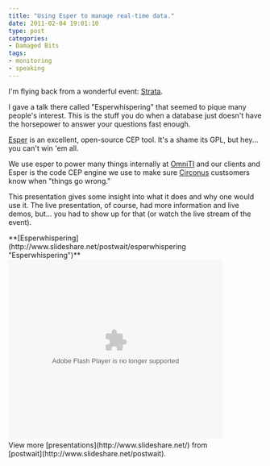 ```yaml
---
title: "Using Esper to manage real-time data."
date: 2011-02-04 19:01:10
type: post
categories:
- Damaged Bits
tags: 
- monitoring
- speaking
---
```


I'm flying back from a wonderful event: [Strata](http://strataconf.com/).

I gave a talk there called "Esperwhispering" that seemed to pique many people's interest.  This is the stuff you do when a database just doesn't have the horsepower to answer your questions fast enough.

[Esper](http://esper.codehaus.org/) is an excellent, open-source CEP tool.  It's a shame its GPL, but hey... you can't win 'em all.

We use esper to power many things internally at [OmniTI](http://omniti.com/) and our clients and Esper is the code CEP engine we use to make sure [Circonus](http://circonus.com) custsomers know when "things go wrong."

This presentation gives some insight into what it does and why one would use it.  The live presentation, of course, had more information and live demos, but... you had to show up for that (or watch the live stream of the event).

<div style="width:425px" id="__ss_6795426">**[Esperwhispering](http://www.slideshare.net/postwait/esperwhispering "Esperwhispering")**<object id="__sse6795426" width="425" height="355"><param name="movie" value="http://static.slidesharecdn.com/swf/ssplayer2.swf?doc=esperwhispering-110203011826-phpapp02&stripped_title=esperwhispering&userName=postwait" /><param name="allowFullScreen" value="true"/><param name="allowScriptAccess" value="always"/><embed name="__sse6795426" src="http://static.slidesharecdn.com/swf/ssplayer2.swf?doc=esperwhispering-110203011826-phpapp02&stripped_title=esperwhispering&userName=postwait" type="application/x-shockwave-flash" allowscriptaccess="always" allowfullscreen="true" width="425" height="355"></embed></object><div style="padding:5px 0 12px">View more [presentations](http://www.slideshare.net/) from [postwait](http://www.slideshare.net/postwait).</div></div>
